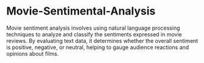 # Movie-Sentimental-Analysis
Movie sentiment analysis involves using natural language processing techniques to analyze and classify the sentiments expressed in movie reviews. By evaluating text data, it determines whether the overall sentiment is positive, negative, or neutral, helping to gauge audience reactions and opinions about films.
